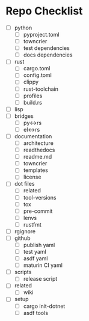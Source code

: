 
# Repo Checklist


- [ ] python
    - [ ] pyproject.toml
    - [ ] towncrier
    - [ ] test dependencies
    - [ ] docs dependencies
- [ ] rust
    - [ ] cargo.toml
    - [ ] config.toml
    - [ ] clippy
    - [ ] rust-toolchain
    - [ ] profiles
    - [ ] build.rs
- [ ] lisp
- [ ] bridges
  - [ ] py<->rs
  - [ ] el<->rs
- [ ] documentation
    - [ ] architecture
    - [ ] readthedocs
    - [ ] readme.md
    - [ ] towncrier
    - [ ] templates
    - [ ] license
- [ ] dot files
    - [ ] related
    - [ ] tool-versions
    - [ ] tox
    - [ ] pre-commit
    - [ ] lenvs
    - [ ] rustfmt
- [ ] rgignore
- [ ] github
    - [ ] publish yaml
    - [ ] test yaml
    - [ ] asdf yaml
    - [ ] maturin CI yaml
- [ ] scripts
    - [ ] release script
- [ ] related
    - [ ] wiki
- [ ] setup
    - [ ] cargo init-dotnet
    - [ ] asdf tools 

